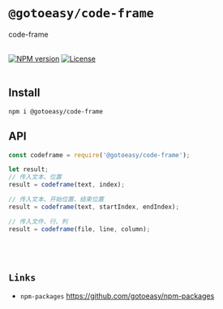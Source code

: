 # `@gotoeasy/code-frame`
code-frame
<br>
<br>

[![NPM version](https://img.shields.io/npm/v/@gotoeasy/code-frame.svg)](https://www.npmjs.com/package/@gotoeasy/code-frame)
[![License](https://img.shields.io/badge/License-Apache%202-brightgreen.svg)](http://www.apache.org/licenses/LICENSE-2.0)
<br>
<br>

## Install
```
npm i @gotoeasy/code-frame
```

## API
```js
const codeframe = require('@gotoeasy/code-frame');

let result;
// 传入文本、位置
result = codeframe(text, index);

// 传入文本、开始位置、结束位置
result = codeframe(text, startIndex, endIndex);

// 传入文件、行、列
result = codeframe(file, line, column);


```
<br>
<br>

## `Links`
* `npm-packages` https://github.com/gotoeasy/npm-packages

